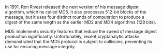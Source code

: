 
In 1991, Ron Rivest released the next version of his message digest algorithm, which he called MD5. It also processes 512-bit blocks of the message, but it uses four distinct rounds of computation to produce a digest of the same length as the earlier MD2 and MD4 algorithms (128 bits).

MD5 implements security features that reduce the speed of message digest production significantly. Unfortunately, recent cryptanalytic attacks demonstrated that the MD5 protocol is subject to collisions, preventing its use for ensuring message integrity.